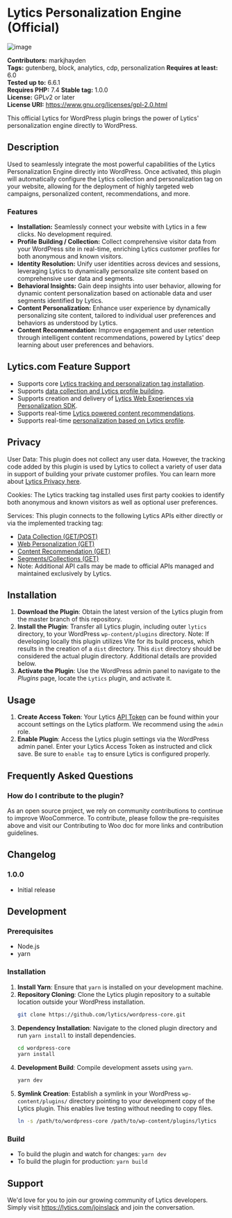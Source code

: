 # Lytics Personalization Engine (Official)

![image](https://github.com/lytics/wordpress-core/assets/2042008/eea842dc-c763-4878-b8b8-56140a6c54ce)

**Contributors:** markjhayden  
**Tags:** gutenberg, block, analytics, cdp, personalization
**Requires at least:** 6.0  
**Tested up to:** 6.6.1  
**Requires PHP:** 7.4
**Stable tag:** 1.0.0  
**License:** GPLv2 or later  
**License URI:** https://www.gnu.org/licenses/gpl-2.0.html

This official Lytics for WordPress plugin brings the power of Lytics' personalization engine directly to WordPress.

## Description

Used to seamlessly integrate the most powerful capabilities of the Lytics Personalization Engine directly into WordPress. Once activated, this plugin will automatically configure the Lytics collection and personalization tag on your website, allowing for the deployment of highly targeted web campaigns, personalized content, recommendations, and more.

### Features

- **Installation:** Seamlessly connect your website with Lytics in a few clicks. No development required.
- **Profile Building / Collection:** Collect comprehensive visitor data from your WordPress site in real-time, enriching Lytics customer profiles for both anonymous and known visitors.
- **Identity Resolution:** Unify user identities across devices and sessions, leveraging Lytics to dynamically personalize site content based on comprehensive user data and segments.
- **Behavioral Insights:** Gain deep insights into user behavior, allowing for dynamic content personalization based on actionable data and user segments identified by Lytics.
- **Content Personalization:** Enhance user experience by dynamically personalizing site content, tailored to individual user preferences and behaviors as understood by Lytics.
- **Content Recommendation:** Improve engagement and user retention through intelligent content recommendations, powered by Lytics' deep learning about user preferences and behaviors.

## Lytics.com Feature Support

- Supports core [Lytics tracking and personalization tag installation](https://docs.lytics.com/docs/lytics-javascript-tag).
- Supports [data collection and Lytics profile building](https://docs.lytics.com/docs/lytics-javascript-tag#data-collection).
- Supports creation and delivery of [Lytics Web Experiences via Personalization SDK](https://docs.lytics.com/docs/personalization-pathfora).
- Supports real-time [Lytics powered content recommendations](https://docs.lytics.com/docs/recommendations).
- Supports real-time [personalization based on Lytics profile](https://docs.lytics.com/docs/lytics-javascript-tag#accessing-visitor-profiles).

## Privacy

User Data: This plugin does not collect any user data. However, the tracking code added by this plugin is used by Lytics to collect a variety of user data in support of building your private customer profiles. You can learn more about [Lytics Privacy here](https://www.lytics.com/privacy-policy/).

Cookies: The Lytics tracking tag installed uses first party cookies to identify both anonymous and known visitors as well as optional user preferences.

Services: This plugin connects to the following Lytics APIs either directly or via the implemented tracking tag:

- [Data Collection (GET/POST)](https://docs.lytics.com/reference/data-json-upload)
- [Web Personalization (GET)](https://docs.lytics.com/reference/web-personalization-1)
- [Content Recommendation (GET)](https://docs.lytics.com/reference/public-content-recommendation)
- [Segments/Collections (GET)](https://docs.lytics.com/reference/get_segment)
- Note: Additional API calls may be made to official APIs managed and maintained exclusively by Lytics.

## Installation

1. **Download the Plugin**: Obtain the latest version of the Lytics plugin from the master branch of this repository.
2. **Install the Plugin**: Transfer all Lytics plugin, including outer `lytics` directory, to your WordPress `wp-content/plugins` directory. Note: If developing locally this plugin utilizes Vite for its build process, which results in the creation of a `dist` directory. This `dist` directory should be considered the actual plugin directory. Additional details are provided below.
3. **Activate the Plugin**: Use the WordPress admin panel to navigate to the _Plugins_ page, locate the `Lytics` plugin, and activate it.

## Usage

1. **Create Access Token**: Your Lytics [API Token](https://docs.lytics.com/docs/access-tokens#deleting-an-existing-api-token) can be found within your account settings on the Lytics platform. We recommend using the `admin` role.
2. **Enable Plugin**: Access the Lytics plugin settings via the WordPress admin panel. Enter your Lytics Access Token as instructed and click save. Be sure to `enable tag` to ensure Lytics is configured properly.

## Frequently Asked Questions

### How do I contribute to the plugin?

As an open source project, we rely on community contributions to continue to improve WooCommerce. To contribute, please follow the pre-requisites above and visit our Contributing to Woo doc for more links and contribution guidelines.

## Changelog

### 1.0.0

- Initial release

## Development

### Prerequisites

- Node.js
- yarn

### Installation

1. **Install Yarn**: Ensure that `yarn` is installed on your development machine.
2. **Repository Cloning**: Clone the Lytics plugin repository to a suitable location outside your WordPress installation.
   ```sh
   git clone https://github.com/lytics/wordpress-core.git
   ```
3. **Dependency Installation**: Navigate to the cloned plugin directory and run `yarn install` to install dependencies.
   ```sh
   cd wordpress-core
   yarn install
   ```
4. **Development Build**: Compile development assets using `yarn`.
   ```sh
   yarn dev
   ```
5. **Symlink Creation**: Establish a symlink in your WordPress `wp-content/plugins/` directory pointing to your development copy of the Lytics plugin. This enables live testing without needing to copy files.
   ```sh
   ln -s /path/to/wordpress-core /path/to/wp-content/plugins/lytics
   ```

### Build

- To build the plugin and watch for changes: `yarn dev`
- To build the plugin for production: `yarn build`

## Support

We'd love for you to join our growing community of Lytics developers. Simply visit https://lytics.com/joinslack and join the conversation.

